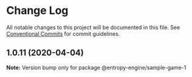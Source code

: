 # Change Log

All notable changes to this project will be documented in this file.
See [Conventional Commits](https://conventionalcommits.org) for commit guidelines.

## 1.0.11 (2020-04-04)

**Note:** Version bump only for package @entropy-engine/sample-game-1
